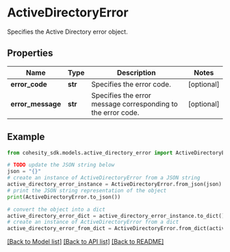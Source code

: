 # ActiveDirectoryError

Specifies the Active Directory error object.

## Properties

Name | Type | Description | Notes
------------ | ------------- | ------------- | -------------
**error_code** | **str** | Specifies the error code. | [optional] 
**error_message** | **str** | Specifies the error message corresponding to the error code. | [optional] 

## Example

```python
from cohesity_sdk.models.active_directory_error import ActiveDirectoryError

# TODO update the JSON string below
json = "{}"
# create an instance of ActiveDirectoryError from a JSON string
active_directory_error_instance = ActiveDirectoryError.from_json(json)
# print the JSON string representation of the object
print(ActiveDirectoryError.to_json())

# convert the object into a dict
active_directory_error_dict = active_directory_error_instance.to_dict()
# create an instance of ActiveDirectoryError from a dict
active_directory_error_from_dict = ActiveDirectoryError.from_dict(active_directory_error_dict)
```
[[Back to Model list]](../README.md#documentation-for-models) [[Back to API list]](../README.md#documentation-for-api-endpoints) [[Back to README]](../README.md)


